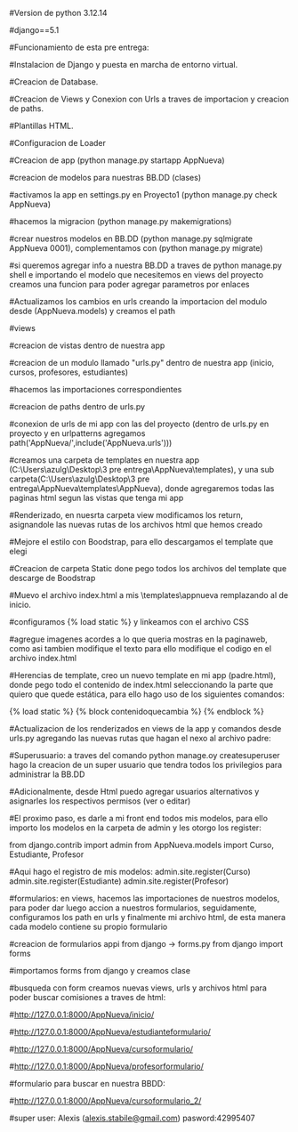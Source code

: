 #Version de python 3.12.14

#django==5.1

#Funcionamiento de esta pre entrega: 

#Instalacion de Django y puesta en marcha de entorno virtual. 

#Creacion de Database.

#Creacion de Views y Conexion con Urls a traves de importacion y creacion de paths.

#Plantillas HTML.

#Configuracion de Loader

#Creacion de app (python manage.py startapp AppNueva)

#creacion de modelos para nuestras BB.DD (clases)

#activamos la app en settings.py en Proyecto1 (python manage.py check AppNueva)

#hacemos la migracion (python manage.py makemigrations)

#crear nuestros modelos en BB.DD (python manage.py sqlmigrate AppNueva 0001), complementamos con (python manage.py migrate)

#si queremos agregar info a nuestra BB.DD a traves de python manage.py shell e importando el modelo que necesitemos en views del proyecto creamos una funcion para poder agregar parametros por enlaces

#Actualizamos los cambios en urls creando la importacion del modulo desde (AppNueva.models) y creamos el path

#views

#creacion de vistas dentro de nuestra app

#creacion de un modulo llamado "urls.py" dentro de nuestra app (inicio, cursos, profesores, estudiantes)

#hacemos las importaciones correspondientes

#creacion de paths dentro de urls.py

#conexion de urls de mi app con las del proyecto (dentro de urls.py en proyecto y en urlpatterns agregamos path('AppNueva/',include('AppNueva.urls')))

#creamos una carpeta de templates en nuestra app (C:\Users\azulg\Desktop\3 pre entrega\AppNueva\templates), y una sub carpeta(C:\Users\azulg\Desktop\3 pre entrega\AppNueva\templates\AppNueva), donde agregaremos todas las paginas html segun las vistas que tenga mi app

#Renderizado, en nuesrta carpeta view modificamos los return, asignandole las nuevas rutas de los archivos html que hemos creado

#Mejore el estilo con Boodstrap, para ello descargamos el template que elegi

#Creacion de carpeta Static done pego todos los archivos del template que descarge de Boodstrap

#Muevo el archivo index.html a mis \templates\appnueva remplazando al de inicio.

#configuramos {% load static %} y linkeamos con el archivo CSS

#agregue imagenes acordes a lo que queria mostras en la paginaweb, como asi tambien modifique el texto para ello modifique el codigo en el archivo index.html

#Herencias de template, creo un nuevo template en mi app (padre.html), donde pego todo el contenido de index.html seleccionando la parte que quiero que quede estática, para ello hago uso de los siguientes comandos:

{% load static %}
{% block contenidoquecambia %}
{% endblock %}

#Actualizacion de los renderizados en views de la app y comandos desde urls.py agregando las nuevas rutas que hagan el nexo al archivo padre:


#Superusuario: a traves del comando python manage.oy createsuperuser hago la creacion de un super usuario que tendra todos los privilegios para administrar la BB.DD

#Adicionalmente, desde Html puedo agregar usuarios alternativos y asignarles los respectivos permisos (ver o editar)

#El proximo paso, es darle a mi front end todos mis modelos, para ello importo los modelos en la carpeta de admin y les otorgo los register:

from django.contrib import admin
from AppNueva.models import Curso, Estudiante, Profesor

#Aqui hago el registro de mis modelos:
admin.site.register(Curso)
admin.site.register(Estudiante)
admin.site.register(Profesor)

#formularios: en views, hacemos las importaciones de nuestros modelos, para poder dar luego accion a nuestros formularios, seguidamente, configuramos los path en urls y finalmente mi archivo html, de esta manera cada modelo contiene su propio formulario

#creacion de formularios appi from django -> forms.py from django import forms

#importamos forms from django y creamos clase

#busqueda con form creamos nuevas views, urls y archivos html para poder buscar comisiones a traves de html:

#http://127.0.0.1:8000/AppNueva/inicio/

#http://127.0.0.1:8000/AppNueva/estudianteformulario/

#http://127.0.0.1:8000/AppNueva/cursoformulario/

#http://127.0.0.1:8000/AppNueva/profesorformulario/

#formulario para buscar en nuestra BBDD:

#http://127.0.0.1:8000/AppNueva/cursoformulario_2/

#super user: Alexis (alexis.stabile@gmail.com) pasword:42995407

    


    


